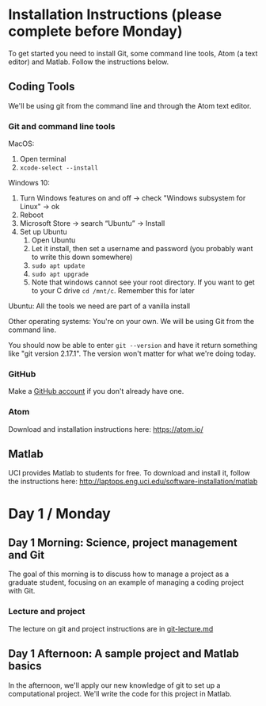 # Installation Instructions (please complete before Monday)

To get started you need to install Git, some command line tools, Atom (a text editor) and Matlab. Follow the instructions below. 

## Coding Tools

We'll be using git from the command line and through the Atom text editor.

### Git and command line tools

MacOS:
1. Open terminal
1. `xcode-select --install`

Windows 10:
1. Turn Windows features on and off -> check "Windows subsystem for Linux" -> ok
1. Reboot
1. Microsoft Store -> search “Ubuntu” -> Install
1. Set up Ubuntu
    1. Open Ubuntu
    1. Let it install, then set a username and password (you probably want to write this down somewhere)
    1. `sudo apt update`
    1. `sudo apt upgrade`
    1. Note that windows cannot see your root directory. If you want to get to your C drive `cd /mnt/c`. Remember this for later

Ubuntu: All the tools we need are part of a vanilla install

Other operating systems: You're on your own. We will be using Git from the command line.

You should now be able to enter `git --version` and have it return something like "git version 2.17.1". The version won't matter for what we're doing today.

### GitHub

Make a [GitHub account](https://github.com/join) if you don't already have one.

### Atom

Download and installation instructions here: https://atom.io/

## Matlab

UCI provides Matlab to students for free. To download and install it, follow the instructions here: http://laptops.eng.uci.edu/software-installation/matlab

# Day 1 / Monday

## Day 1 Morning: Science, project management and Git

The goal of this morning is to discuss how to manage a project as a graduate student, focusing on an example of managing a coding project with Git.

### Lecture and project

The lecture on git and project instructions are in [git-lecture.md](git-lecture.md)

## Day 1 Afternoon: A sample project and Matlab basics

In the afternoon, we'll apply our new knowledge of git to set up a computational project. We'll write the code for this project in Matlab.



